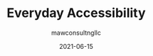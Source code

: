 ---
author: mawconsultngllc
date: 2021-06-15
permalink: false
publisher: a11yproject
tags:
  - accessibility
  - meta
target_url: https://www.a11yproject.com/posts/2021-06-14-everyday_accessibility/
title: Everyday Accessibility
---